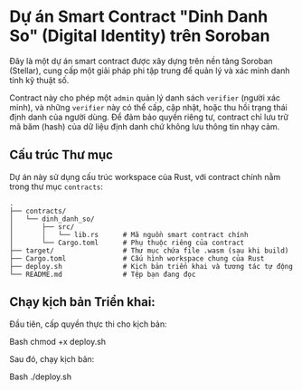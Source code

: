 # Dự án Smart Contract "Dinh Danh So" (Digital Identity) trên Soroban

Đây là một dự án smart contract được xây dựng trên nền tảng Soroban (Stellar), cung cấp một giải pháp phi tập trung để quản lý và xác minh danh tính kỹ thuật số.

Contract này cho phép một `admin` quản lý danh sách `verifier` (người xác minh), và những `verifier` này có thể cấp, cập nhật, hoặc thu hồi trạng thái định danh của người dùng. Để đảm bảo quyền riêng tư, contract chỉ lưu trữ mã băm (hash) của dữ liệu định danh chứ không lưu thông tin nhạy cảm.

## Cấu trúc Thư mục

Dự án này sử dụng cấu trúc workspace của Rust, với contract chính nằm trong thư mục `contracts`:

```text
.
├── contracts/
│   └── dinh_danh_so/
│       ├── src/
│       │   └── lib.rs      # Mã nguồn smart contract chính
│       └── Cargo.toml      # Phụ thuộc riêng của contract
├── target/                 # Thư mục chứa file .wasm (sau khi build)
├── Cargo.toml              # Cấu hình workspace chung của Rust
├── deploy.sh               # Kịch bản triển khai và tương tác tự động
└── README.md               # Tệp bạn đang đọc

```
## Chạy kịch bản Triển khai:

Đầu tiên, cấp quyền thực thi cho kịch bản:

Bash
chmod +x deploy.sh

Sau đó, chạy kịch bản:

Bash
./deploy.sh